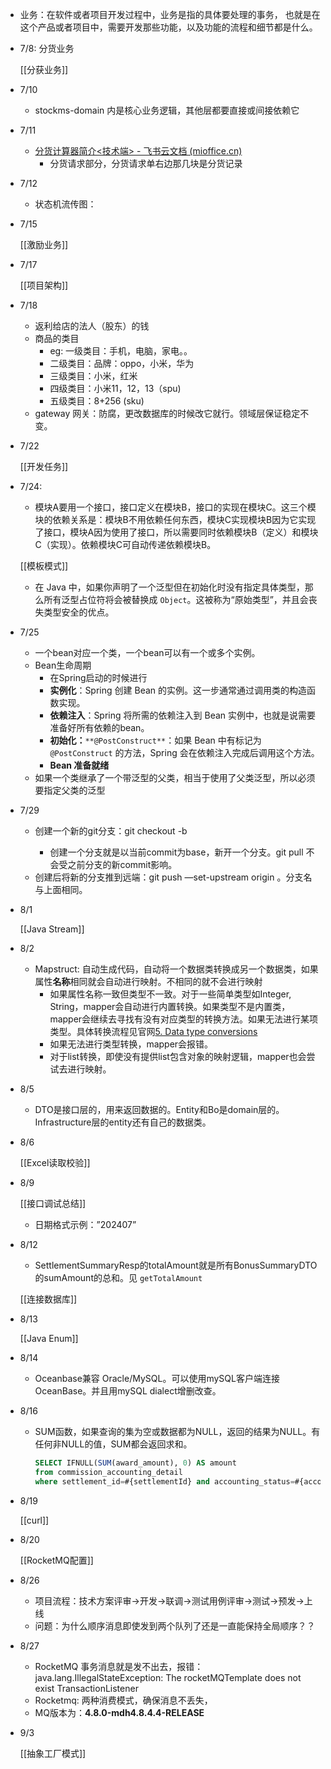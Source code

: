 - 业务：在软件或者项目开发过程中，业务是指的具体要处理的事务， 也就是在这个产品或者项目中，需要开发那些功能，以及功能的流程和细节都是什么。
- 7/8: 分货业务
    
    [[分获业务]]
    
- 7/10
    - stockms-domain 内是核心业务逻辑，其他层都要直接或间接依赖它
- 7/11
    - [‍⁣‌‍⁢⁤‍﻿‍⁣⁡⁡⁣﻿⁣⁢⁣‬‌‌‍‬⁣⁣⁢﻿⁤‍⁢⁢‌⁢‌⁢‌‍⁤⁤‬⁡⁣分货计算器简介<技术端> - 飞书云文档 (mioffice.cn)](https://xiaomi.f.mioffice.cn/docs/dock4U2X9HKIFezWy0HKH6kMMCh#)
        - 分货请求部分，分货请求单右边那几块是分货记录
- 7/12
    - 状态机流传图：
- 7/15
    
    [[激励业务]]
    
- 7/17
    
    [[项目架构]]
    
- 7/18
    - 返利给店的法人（股东）的钱
    - 商品的类目
        - eg: 一级类目：手机，电脑，家电。。
        - 二级类目：品牌：oppo，小米，华为
        - 三级类目：小米，红米
        - 四级类目：小米11，12，13（spu)
        - 五级类目：8+256 (sku)
    - gateway 网关：防腐，更改数据库的时候改它就行。领域层保证稳定不变。
- 7/22
    
    [[开发任务]]
    
- 7/24:
    
    - 模块A要用一个接口，接口定义在模块B，接口的实现在模块C。这三个模块的依赖关系是：模块B不用依赖任何东西，模块C实现模块B因为它实现了接口，模块A因为使用了接口，所以需要同时依赖模块B（定义）和模块C（实现）。依赖模块C可自动传递依赖模块B。
    
    [[模板模式]]
    
    - 在 Java 中，如果你声明了一个泛型但在初始化时没有指定具体类型，那么所有泛型占位符将会被替换成 `Object`。这被称为“原始类型”，并且会丧失类型安全的优点。
- 7/25
    - 一个bean对应一个类，一个bean可以有一个或多个实例。
    - Bean生命周期
        - 在Spring启动的时候进行
        - **实例化**：Spring 创建 Bean 的实例。这一步通常通过调用类的构造函数实现。
        - **依赖注入**：Spring 将所需的依赖注入到 Bean 实例中，也就是说需要准备好所有依赖的bean。
        - **初始化：**`**@PostConstruct**`：如果 Bean 中有标记为 `@PostConstruct` 的方法，Spring 会在依赖注入完成后调用这个方法。
        - **Bean 准备就绪**
    - 如果一个类继承了一个带泛型的父类，相当于使用了父类泛型，所以必须要指定父类的泛型
- 7/29
    - 创建一个新的git分支：git checkout -b <new-branch>
        - 创建一个分支就是以当前commit为base，新开一个分支。git pull 不会受之前分支的新commit影响。
    - 创建后将新的分支推到远端：git push —set-upstream origin <new-branch>。分支名与上面相同。
- 8/1
    
    [[Java Stream]]
    
- 8/2
    - Mapstruct: 自动生成代码，自动将一个数据类转换成另一个数据类，如果属性**名称**相同就会自动进行映射。不相同的就不会进行映射
        - 如果属性名称一致但类型不一致。对于一些简单类型如Integer, String，mapper会自动进行内置转换。如果类型不是内置类，mapper会继续去寻找有没有对应类型的转换方法。如果无法进行某项类型。具体转换流程见官网[5. Data type conversions](https://mapstruct.org/documentation/1.6/reference/html/#datatype-conversions)
        - 如果无法进行类型转换，mapper会报错。
        - 对于list转换，即使没有提供list包含对象的映射逻辑，mapper也会尝试去进行映射。
- 8/5
    - DTO是接口层的，用来返回数据的。Entity和Bo是domain层的。Infrastructure层的entity还有自己的数据类。
- 8/6
    
    [[Excel读取校验]]
    
- 8/9
    
    [[接口调试总结]]
    
    - 日期格式示例：”202407”
- 8/12
    
    - SettlementSummaryResp的totalAmount就是所有BonusSummaryDTO的sumAmount的总和。见 `getTotalAmount`
    
    [[连接数据库]]
    
- 8/13
    
    [[Java Enum]]
    
- 8/14
    - Oceanbase兼容 Oracle/MySQL。可以使用mySQL客户端连接OceanBase。并且用mySQL dialect增删改查。
- 8/16
    
    - SUM函数，如果查询的集为空或数据都为NULL，返回的结果为NULL。有任何非NULL的值，SUM都会返回求和。
        
        ```SQL
        SELECT IFNULL(SUM(award_amount), 0) AS amount
        from commission_accounting_detail
        where settlement_id=#{settlementId} and accounting_status=#{accountingStatus}
        ```
        
    
      
    
- 8/19
    
    [[curl]]
    
- 8/20
    
    [[RocketMQ配置]]
    
- 8/26
    - 项目流程：技术方案评审→开发→联调→测试用例评审→测试→预发→上线
    - 问题：为什么顺序消息即使发到两个队列了还是一直能保持全局顺序？？
- 8/27
    - RocketMQ 事务消息就是发不出去，报错：java.lang.IllegalStateException: The rocketMQTemplate does not exist TransactionListener
    - Rocketmq: 两种消费模式，确保消息不丢失，
    - MQ版本为：**4.8.0-mdh4.8.4.4-RELEASE**
- 9/3
    
    [[抽象工厂模式]]